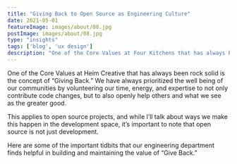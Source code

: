 ```yaml
---
title: "Giving Back to Open Source as Engineering Culture"
date: 2021-05-01
featureImage: images/about/08.jpg
postImage: images/about/08.jpg
type: "insights"
tags: ['blog', 'ux design']
description: "One of the Core Values at Four Kitchens that has always been rock solid is the concept of 'Giving Back.'"
---
```


One of the Core Values at Heim Creative that has always been rock solid is the concept of “Giving Back.” We have always prioritized the well being of our communities by volunteering our time, energy, and expertise to not only contribute code changes, but to also openly help others and what we see as the greater good.

This applies to open source projects, and while I’ll talk about ways we make this happen in the development space, it’s important to note that open source is not just development.

Here are some of the important tidbits that our engineering department finds helpful in building and maintaining the value of “Give Back.”